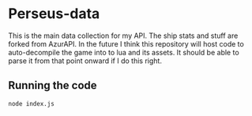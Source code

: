# Perseus-data
This is the main data collection for my API. The ship stats and stuff are forked from AzurAPI. In the future I think this repository will host code to auto-decompile the game into to lua and its assets. It should be able to parse it from that point onward if I do this right.

## Running the code
`node index.js`
